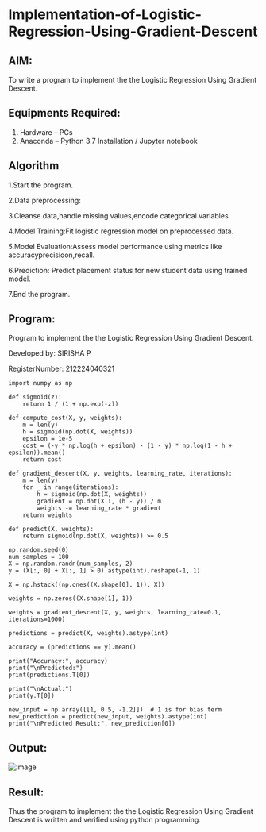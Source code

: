 # Implementation-of-Logistic-Regression-Using-Gradient-Descent

## AIM:
To write a program to implement the the Logistic Regression Using Gradient Descent.

## Equipments Required:
1. Hardware – PCs
2. Anaconda – Python 3.7 Installation / Jupyter notebook

## Algorithm
1.Start the program.

2.Data preprocessing:

3.Cleanse data,handle missing values,encode categorical variables.

4.Model Training:Fit logistic regression model on preprocessed data.

5.Model Evaluation:Assess model performance using metrics like accuracyprecisioon,recall.

6.Prediction: Predict placement status for new student data using trained model.

7.End the program.

## Program:

Program to implement the the Logistic Regression Using Gradient Descent.

Developed by: SIRISHA P

RegisterNumber:  212224040321

```
import numpy as np

def sigmoid(z):
    return 1 / (1 + np.exp(-z))

def compute_cost(X, y, weights):
    m = len(y)
    h = sigmoid(np.dot(X, weights))
    epsilon = 1e-5
    cost = (-y * np.log(h + epsilon) - (1 - y) * np.log(1 - h + epsilon)).mean()
    return cost

def gradient_descent(X, y, weights, learning_rate, iterations):
    m = len(y)
    for _ in range(iterations):
        h = sigmoid(np.dot(X, weights))
        gradient = np.dot(X.T, (h - y)) / m
        weights -= learning_rate * gradient
    return weights

def predict(X, weights):
    return sigmoid(np.dot(X, weights)) >= 0.5

np.random.seed(0)
num_samples = 100
X = np.random.randn(num_samples, 2)
y = (X[:, 0] + X[:, 1] > 0).astype(int).reshape(-1, 1)

X = np.hstack((np.ones((X.shape[0], 1)), X))

weights = np.zeros((X.shape[1], 1))

weights = gradient_descent(X, y, weights, learning_rate=0.1, iterations=1000)

predictions = predict(X, weights).astype(int)

accuracy = (predictions == y).mean()

print("Accuracy:", accuracy)
print("\nPredicted:")
print(predictions.T[0])

print("\nActual:")
print(y.T[0])

new_input = np.array([[1, 0.5, -1.2]])  # 1 is for bias term
new_prediction = predict(new_input, weights).astype(int)
print("\nPredicted Result:", new_prediction[0])
```
## Output:

![image](https://github.com/user-attachments/assets/7e35ed80-6fda-40e6-b9a8-ddf3245b67c2)



## Result:
Thus the program to implement the the Logistic Regression Using Gradient Descent is written and verified using python programming.

